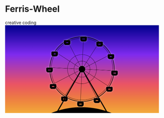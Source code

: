 # Ferris-Wheel
creative coding
[![Website Preview](C.png)](https://sejalp-18.github.io/Ferris-Wheel/)
